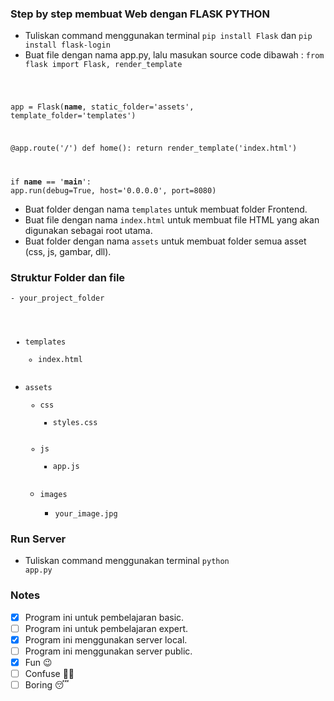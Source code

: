 ### Step by step membuat Web dengan FLASK PYTHON
- Tuliskan command menggunakan terminal <code>pip install Flask</code> dan <code>pip install flask-login</code>
- Buat file dengan nama app.py, lalu masukan source code dibawah :
<code>from flask import Flask, render_template

app = Flask(__name__, static_folder='assets', template_folder='templates')

@app.route('/')
def home():
    return render_template('index.html')

if __name__ == '__main__':
    app.run(debug=True, host='0.0.0.0', port=8080)</code>
- Buat folder dengan nama ```templates``` untuk membuat folder Frontend.
- Buat file dengan nama ```index.html``` untuk membuat file HTML yang akan digunakan sebagai root utama.
- Buat folder dengan nama ```assets``` untuk membuat folder semua asset (css, js, gambar, dll).

### Struktur Folder dan file
<code>- your_project_folder
  - templates
    - index.html
  - assets
    - css
      - styles.css
    - js
      - app.js
    - images
      - your_image.jpg</code>

### Run Server
- Tuliskan command menggunakan terminal <code>python app.py</code>

### Notes
- [x] Program ini untuk pembelajaran basic.
- [ ] Program ini untuk pembelajaran expert.
- [x] Program ini menggunakan server local.
- [ ] Program ini menggunakan server public.
- [x] Fun :wink:
- [ ] Confuse :face_with_spiral_eyes:
- [ ] Boring :sleeping: